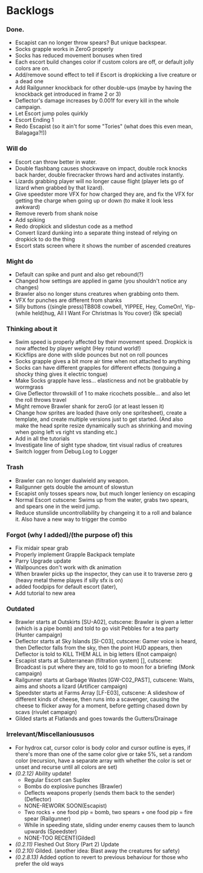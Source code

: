 # Backlogs
### Done.
* Escapist can no longer throw spears? But unique backspear.
* Socks grapple works in ZeroG properly
* Socks has reduced movement bonuses when tired
* Each escort build changes color if custom colors are off, or default jolly colors are on.
* Add/remove sound effect to tell if Escort is dropkicking a live creature or a dead one
* Add Railgunner knockback for other double-ups (maybe by having the knockback get introduced in frame 2 or 3)
* Deflector's damage increases by 0.001f for every kill in the whole campaign.
* Let Escort jump poles quirkly
* Escort Ending 1
* Redo Escapist (so it ain't for some "Tories" (what does this even mean, Balagaga?!))
### Will do
* Escort can throw better in water.
* Double flashbang causes shockwave on impact, double rock knocks back harder, double firecracker throws hard and activates instantly. 
* Lizards grabbing player will no longer cause flight (player lets go of lizard when grabbed by that lizard). 
* Give speedster more VFX for how charged they are, and fix the VFX for getting the charge when going up or down (to make it look less awkward)
* Remove reverb from shank noise
* Add spiking
* Redo dropkick and slidestun code as a method
* Convert lizard dunking into a separate thing instead of relying on dropkick to do the thing
* Escort stats screen where it shows the number of ascended creatures
### Might do
* Default can spike and punt and also get rebound(?)
* Changed how settings are applied in game (you shouldn't notice any changes)
* Brawler also no longer stuns creatures when grabbing onto them.
* VFX for punches are different from shanks
* Silly buttons {(single press)TB808 cowbell, YIPPEE, Hey, ComeOn!, Yip-(while held)hug, All I Want For Christmas Is You cover} (5k special)
### Thinking about it
* Swim speed is properly affected by their movement speed.  Dropkick is now affected by player weight (Hey rotund world!)
* Kickflips are done with slide pounces but not on roll pounces
* Socks grapple gives a bit more air time when not attached to anything
* Socks can have different grapples for different effects (tonguing a shocky thing gives it electric tongue)
* Make Socks grapple have less... elasticness and not be grabbable by wormgrass
* Give Deflector throwskill of 1 to make ricochets possible... and also let the roll throws travel
* Might remove Brawler shank for zeroG (or at least lessen it)
* Change how sprites are loaded (have only one spritesheet), create a template, and create multiple versions just to get started. (And also make the head sprite resize dynamically such as shrinking and moving when going left vs right vs standing etc.)
* Add in all the tutorials
* Investigate line of sight type shadow, tint visual radius of creatures
* Switch logger from Debug.Log to Logger
### Trash
* Brawler can no longer dualwield any weapon.
* Railgunner gets double the amount of slowstun
* Escapist only tosses spears now, but much longer leniency on escaping
* Normal Escort cutscene: Swims up from the water, grabs two spears, and spears one in the weird jump.
* Reduce stunslide uncontrollability by changeing it to a roll and balance it. Also have a new way to trigger the combo
### Forgot (why I added)/(the purpose of) this
* Fix midair spear grab
* Properly implement Grapple Backpack template
* Parry Upgrade update
* Wallpounces don't work with dk animation
* When brawler picks up the inspector, they can use it to traverse zero g (heavy metal theme playes if silly sfx is on)
* added foodpips for default escort (later), 
* Add tutorial to new area
### Outdated
* Brawler starts at Outskirts [SU-A02], cutscene: Brawler is given a letter (which is a pipe bomb) and told to go visit Pebbles for a tea party (Hunter campaign)
* Deflector starts at Sky Islands [SI-C03], cutscene: Gamer voice is heard, then Deflector falls from the sky, then the point HUD appears, then Deflector is told to KILL THEM ALL in big letters (Enot campaign)
* Escapist starts at Subterranean (filtration system) [], cutscene: Broadcast is put where they are, told to go to moon for a briefing (Monk campaign)
* Railgunner starts at Garbage Wastes [GW-C02_PAST], cutscene: Waits, aims and shoots a lizard (Artificer campaign)
* Speedster starts at Farms Array [LF-E03], cutscene: A slideshow of different kinds of cheese, then runs into a scavenger, causing the cheese to flicker away for a moment, before getting chased down by scavs (rivulet campaign)
* Gilded starts at Flatlands and goes towards the Gutters/Drainage
### Irrelevant/Miscellanioususos
* For hydrox cat, cursor color is body color and cursor outline is eyes, if there's more than one of the same color give or take 5%, set a random color (recursion, have a separate array with whether the color is set or unset and recurse until all colors are set)
* *(0.2.12)* Ability update!
    * Regular Escort can Suplex
    * Bombs do explosive punches (Brawler)
    * Deflects weapons properly (sends them back to the sender) (Deflector)
    * NONE-REWORK SOON(Escapist)
    * Two rocks + one food pip = bomb, two spears + one food pip = fire spear (Railgunner)
    * While in speeding state, sliding under enemy causes them to launch upwards (Speedster)
    * NONE-TOO RECENT(Gilded)
* *(0.2.11)* Fleshed Out Story (Part 2) Update
* *(0.2.10)* Gilded. (another idea: Blast away the creatures for safety)
* *(0.2.8.13)* Added option to revert to previous behaviour for those who prefer the old ways
